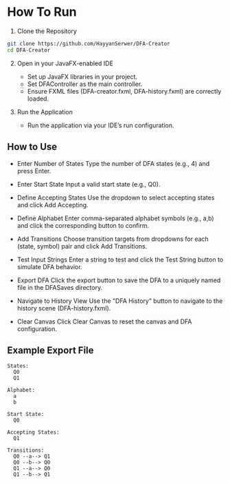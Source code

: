 # How To Run

1) Clone the Repository
```bash
git clone https://github.com/HayyanSerwer/DFA-Creator
cd DFA-Creator
```
2) Open in your JavaFX-enabled IDE
   - Set up JavaFX libraries in your project.
   - Set DFAController as the main controller.
   - Ensure FXML files (DFA-creator.fxml, DFA-history.fxml) are correctly loaded.
   
3) Run the Application
   - Run the application via your IDE’s run configuration. 

## How to Use

- Enter Number of States
Type the number of DFA states (e.g., 4) and press Enter.

- Enter Start State
Input a valid start state (e.g., Q0).

- Define Accepting States
Use the dropdown to select accepting states and click Add Accepting.

- Define Alphabet
Enter comma-separated alphabet symbols (e.g., a,b) and click the corresponding button to confirm.

- Add Transitions
Choose transition targets from dropdowns for each (state, symbol) pair and click Add Transitions.

- Test Input Strings
Enter a string to test and click the Test String button to simulate DFA behavior.

- Export DFA
Click the export button to save the DFA to a uniquely named file in the DFASaves directory.

- Navigate to History View
Use the "DFA History" button to navigate to the history scene (DFA-history.fxml).

- Clear Canvas
Click Clear Canvas to reset the canvas and DFA configuration.

## Example Export File
```text
States:
  Q0
  Q1

Alphabet:
  a
  b

Start State:
  Q0

Accepting States:
  Q1

Transitions:
  Q0 --a--> Q1
  Q0 --b--> Q0
  Q1 --a--> Q0
  Q1 --b--> Q1
```
